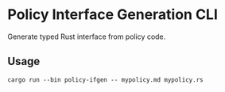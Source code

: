 # Policy Interface Generation CLI

Generate typed Rust interface from policy code.

## Usage

```
cargo run --bin policy-ifgen -- mypolicy.md mypolicy.rs
```

